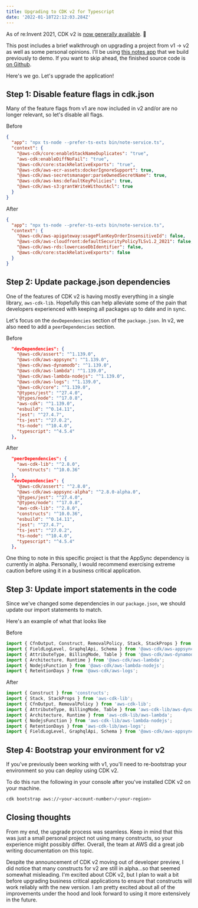 ```yaml
---
title: Upgrading to CDK v2 for Typescript
date: '2022-01-18T22:12:03.284Z'
---
```


As of re:Invent 2021, CDK v2 is <a href="https://aws.amazon.com/about-aws/whats-new/2021/12/aws-cloud-development-kit-cdk-generally-available/" target="_blank" rel="noopener noreferrer">now generally available</a>. 🎉

This post includes a brief walkthrough on upgrading a project from v1 -> v2 as well as some personal opinions. I'll be using <a href="https://www.danielleheberling.xyz/blog/appsync-cdk/" target="_blank" rel="noopener noreferrer">this notes app</a> that we build previously to demo. If you want to skip ahead, the finished source code is <a href="https://github.com/deeheber/note-service-next-generation/tree/blog-post-2" target="_blank" rel="noopener noreferrer">on Github</a>.

Here's we go. Let's upgrade the application!

## Step 1: Disable feature flags in cdk.json

Many of the feature flags from v1 are now included in v2 and/or are no longer relevant, so let's disable all flags.

Before

```json
{
  "app": "npx ts-node --prefer-ts-exts bin/note-service.ts",
  "context": {
    "@aws-cdk/core:enableStackNameDuplicates": "true",
    "aws-cdk:enableDiffNoFail": "true",
    "@aws-cdk/core:stackRelativeExports": "true",
    "@aws-cdk/aws-ecr-assets:dockerIgnoreSupport": true,
    "@aws-cdk/aws-secretsmanager:parseOwnedSecretName": true,
    "@aws-cdk/aws-kms:defaultKeyPolicies": true,
    "@aws-cdk/aws-s3:grantWriteWithoutAcl": true
  }
}
```

After

```json
{
  "app": "npx ts-node --prefer-ts-exts bin/note-service.ts",
  "context": {
    "@aws-cdk/aws-apigateway:usagePlanKeyOrderInsensitiveId": false,
    "@aws-cdk/aws-cloudfront:defaultSecurityPolicyTLSv1.2_2021": false,
    "@aws-cdk/aws-rds:lowercaseDbIdentifier": false,
    "@aws-cdk/core:stackRelativeExports": false
  }
}
```

## Step 2: Update package.json dependencies

One of the features of CDK v2 is having mostly everything in a single library, `aws-cdk-lib`. Hopefully this can help alleviate some of the pain that developers experienced with keeping all packages up to date and in sync.

Let's focus on the `devDependencies` section of the `package.json`. In v2, we also need to add a `peerDependencies` section.

Before

```json
  "devDependencies": {
    "@aws-cdk/assert": "^1.139.0",
    "@aws-cdk/aws-appsync": "^1.139.0",
    "@aws-cdk/aws-dynamodb": "^1.139.0",
    "@aws-cdk/aws-lambda": "^1.139.0",
    "@aws-cdk/aws-lambda-nodejs": "^1.139.0",
    "@aws-cdk/aws-logs": "^1.139.0",
    "@aws-cdk/core": "^1.139.0",
    "@types/jest": "^27.4.0",
    "@types/node": "^17.0.8",
    "aws-cdk": "^1.139.0",
    "esbuild": "^0.14.11",
    "jest": "^27.4.7",
    "ts-jest": "^27.0.2",
    "ts-node": "^10.4.0",
    "typescript": "^4.5.4"
  },
```

After

```json
  "peerDependencies": {
    "aws-cdk-lib": "^2.8.0",
    "constructs": "^10.0.36"
  },
  "devDependencies": {
    "@aws-cdk/assert": "^2.8.0",
    "@aws-cdk/aws-appsync-alpha": "^2.8.0-alpha.0",
    "@types/jest": "^27.4.0",
    "@types/node": "^17.0.8",
    "aws-cdk-lib": "^2.8.0",
    "constructs": "^10.0.36",
    "esbuild": "^0.14.11",
    "jest": "^27.4.7",
    "ts-jest": "^27.0.2",
    "ts-node": "^10.4.0",
    "typescript": "^4.5.4"
  },
```

One thing to note in this specific project is that the AppSync dependency is currently in alpha. Personally, I would recommend exercising extreme caution before using it in a business critical application.

## Step 3: Update import statements in the code

Since we've changed some dependencies in our `package.json`, we should update our import statements to match.

Here's an example of what that looks like

Before

```typescript
import { CfnOutput, Construct, RemovalPolicy, Stack, StackProps } from '@aws-cdk/core';
import { FieldLogLevel, GraphqlApi, Schema } from '@aws-cdk/aws-appsync';
import { AttributeType, BillingMode, Table } from '@aws-cdk/aws-dynamodb';
import { Architecture, Runtime } from '@aws-cdk/aws-lambda';
import { NodejsFunction } from '@aws-cdk/aws-lambda-nodejs';
import { RetentionDays } from '@aws-cdk/aws-logs';
```

After

```typescript
import { Construct } from 'constructs';
import { Stack, StackProps } from 'aws-cdk-lib';
import { CfnOutput, RemovalPolicy } from 'aws-cdk-lib';
import { AttributeType, BillingMode, Table } from 'aws-cdk-lib/aws-dynamodb';
import { Architecture, Runtime } from 'aws-cdk-lib/aws-lambda';
import { NodejsFunction } from 'aws-cdk-lib/aws-lambda-nodejs';
import { RetentionDays } from 'aws-cdk-lib/aws-logs';
import { FieldLogLevel, GraphqlApi, Schema } from '@aws-cdk/aws-appsync-alpha';
```

## Step 4: Bootstrap your environment for v2

If you've previously been working with v1, you'll need to re-bootstrap your environment so you can deploy using CDK v2.

To do this run the following in your console after you've installed CDK v2 on your machine.

```bash
cdk bootstrap aws://<your-account-number>/<your-region>
```

## Closing thoughts

From my end, the upgrade process was seamless. Keep in mind that this was just a small personal project not using many constructs, so your experience might possibly differ. Overall, the team at AWS did a great job writing documentation on this topic.

Despite the announcement of CDK v2 moving out of developer preview, I did notice that many constructs for v2 are still in alpha...so that seemed somewhat misleading. I'm excited about CDK v2, but I plan to wait a bit before upgrading business critical applications to ensure that constructs will work reliably with the new version. I am pretty excited about all of the improvements under the hood and look forward to using it more extensively in the future.
